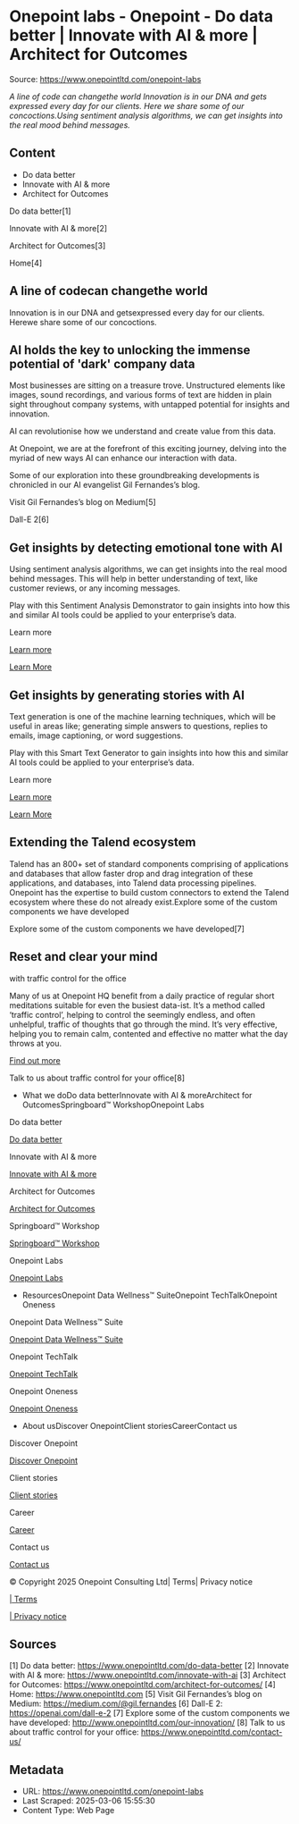 # Onepoint labs - Onepoint - Do data better | Innovate with AI & more | Architect for Outcomes

Source: https://www.onepointltd.com/onepoint-labs

_A line of code can changethe world Innovation is in our DNA and gets expressed every day for our clients. Here we share some of our concoctions.Using sentiment analysis algorithms, we can get insights into the real mood behind messages._

## Content

- Do data better
- Innovate with AI & more
- Architect for Outcomes

Do data better[1]

Innovate with AI & more[2]

Architect for Outcomes[3]

Home[4]

## A line of codecan changethe world

Innovation is in our DNA and getsexpressed every day for our clients. Herewe share some of our concoctions.

## AI holds the key to unlocking the immense potential of 'dark' company data​

Most businesses are sitting on a treasure trove. Unstructured elements like images, sound recordings, and various forms of text are hidden in plain sight throughout company systems, with untapped potential for insights and innovation.

AI can revolutionise how we understand and create value from this data.

At Onepoint, we are at the forefront of this exciting journey, delving into the myriad of new ways AI can enhance our interaction with data.

Some of our exploration into these groundbreaking developments is chronicled in our AI evangelist Gil Fernandes’s blog.

Visit Gil Fernandes’s blog on Medium[5]

Dall-E 2[6]

## Get insights by detecting emotional tone with AI

Using sentiment analysis algorithms, we can get insights into the real mood behind messages. This will help in better understanding of text, like customer reviews, or any incoming messages.

Play with this Sentiment Analysis Demonstrator to gain insights into how this and similar AI tools could be applied to your enterprise’s data.

Learn more

[Learn more](/emotional-tone-with-ai/)

[Learn More](/emotional-tone-with-ai/)

## Get insights by generating stories with AI

Text generation is one of the machine learning techniques, which will be useful in areas like; generating simple answers to questions, replies to emails, image captioning, or word suggestions.

Play with this Smart Text Generator to gain insights into how this and similar AI tools could be applied to your enterprise’s data.

Learn more

[Learn more](/generating-stories-with-ai/)

[Learn More](/generating-stories-with-ai/)

## Extending the Talend ecosystem

Talend has an 800+ set of standard components comprising of applications and databases that allow faster drop and drag integration of these applications, and databases, into Talend data processing pipelines.  Onepoint has the expertise to build custom connectors to extend the Talend ecosystem where these do not already exist.Explore some of the custom components we have developed

Explore some of the custom components we have developed[7]

## Reset and clear your mind

with traffic control for the office

Many of us at Onepoint HQ benefit from a daily practice of regular short meditations suitable for even the busiest data-ist. It’s a method called ‘traffic control’, helping to control the seemingly endless, and often unhelpful, traffic of thoughts that go through the mind. It’s very effective, helping you to remain calm, contented and effective no matter what the day throws at you.

[Find out more](/traffic-control/)

Talk to us about traffic control for your office[8]

- What we doDo data betterInnovate with AI & moreArchitect for OutcomesSpringboard™ WorkshopOnepoint Labs

Do data better

[Do data better](/do-data-better)

Innovate with AI & more

[Innovate with AI & more](/innovate-with-ai-more/)

Architect for Outcomes

[Architect for Outcomes](/architect-for-outcomes/)

Springboard™ Workshop

[Springboard™ Workshop](/onepoint-springboard/)

Onepoint Labs

[Onepoint Labs](/onepoint-labs/)

- ResourcesOnepoint Data Wellness™ SuiteOnepoint TechTalkOnepoint Oneness

Onepoint Data Wellness™ Suite

[Onepoint Data Wellness™ Suite](/data-wellness/)

Onepoint TechTalk

[Onepoint TechTalk](/techtalk)

Onepoint Oneness

[Onepoint Oneness](/oneness/)

- About usDiscover OnepointClient storiesCareerContact us

Discover Onepoint

[Discover Onepoint](/discover-onepoint/)

Client stories

[Client stories](/client-stories/)

Career

[Career](/career-opportunities/)

Contact us

[Contact us](/contact-us/)

© Copyright 2025 Onepoint Consulting Ltd| Terms| Privacy notice

[| Terms](/policies/)

[| Privacy notice](/policies/privacy-policy/)

## Sources

[1] Do data better: https://www.onepointltd.com/do-data-better
[2] Innovate with AI & more: https://www.onepointltd.com/innovate-with-ai
[3] Architect for Outcomes: https://www.onepointltd.com/architect-for-outcomes/
[4] Home: https://www.onepointltd.com
[5] Visit Gil Fernandes’s blog on Medium: https://medium.com/@gil.fernandes
[6] Dall-E 2: https://openai.com/dall-e-2
[7] Explore some of the custom components we have developed: http://www.onepointltd.com/our-innovation/
[8] Talk to us about traffic control for your office: https://www.onepointltd.com/contact-us/

## Metadata

- URL: https://www.onepointltd.com/onepoint-labs
- Last Scraped: 2025-03-06 15:55:30
- Content Type: Web Page
